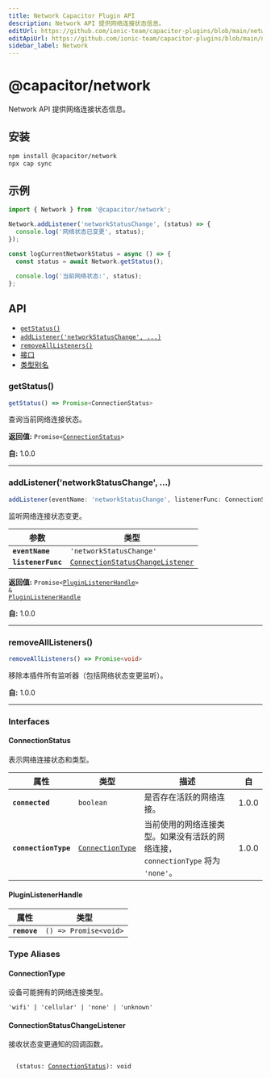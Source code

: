 ```yaml
---
title: Network Capacitor Plugin API
description: Network API 提供网络连接状态信息。
editUrl: https://github.com/ionic-team/capacitor-plugins/blob/main/network/README.md
editApiUrl: https://github.com/ionic-team/capacitor-plugins/blob/main/network/src/definitions.ts
sidebar_label: Network
---
```


# @capacitor/network

Network API 提供网络连接状态信息。

## 安装

```bash
npm install @capacitor/network
npx cap sync
```

## 示例

```typescript
import { Network } from '@capacitor/network';

Network.addListener('networkStatusChange', (status) => {
  console.log('网络状态已变更', status);
});

const logCurrentNetworkStatus = async () => {
  const status = await Network.getStatus();

  console.log('当前网络状态:', status);
};
```

## API

<docgen-index>

- [`getStatus()`](#getstatus)
- [`addListener('networkStatusChange', ...)`](#addlistenernetworkstatuschange-)
- [`removeAllListeners()`](#removealllisteners)
- [接口](#interfaces)
- [类型别名](#type-aliases)

</docgen-index>

<docgen-api>

### getStatus()

```typescript
getStatus() => Promise<ConnectionStatus>
```

查询当前网络连接状态。

**返回值:** <code>Promise&lt;<a href="#connectionstatus">ConnectionStatus</a>&gt;</code>

**自:** 1.0.0

---

### addListener('networkStatusChange', ...)

```typescript
addListener(eventName: 'networkStatusChange', listenerFunc: ConnectionStatusChangeListener) => Promise<PluginListenerHandle> & PluginListenerHandle
```

监听网络连接状态变更。

| 参数               | 类型                                                                                      |
| ------------------ | ----------------------------------------------------------------------------------------- |
| **`eventName`**    | <code>'networkStatusChange'</code>                                                        |
| **`listenerFunc`** | <code><a href="#connectionstatuschangelistener">ConnectionStatusChangeListener</a></code> |

**返回值:** <code>Promise&lt;<a href="#pluginlistenerhandle">PluginListenerHandle</a>&gt; & <a href="#pluginlistenerhandle">PluginListenerHandle</a></code>

**自:** 1.0.0

---

### removeAllListeners()

```typescript
removeAllListeners() => Promise<void>
```

移除本插件所有监听器（包括网络状态变更监听）。

**自:** 1.0.0

---

### Interfaces

#### ConnectionStatus

表示网络连接状态和类型。

| 属性                 | 类型                                                      | 描述                                                                             | 自    |
| -------------------- | --------------------------------------------------------- | -------------------------------------------------------------------------------- | ----- |
| **`connected`**      | <code>boolean</code>                                      | 是否存在活跃的网络连接。                                                         | 1.0.0 |
| **`connectionType`** | <code><a href="#connectiontype">ConnectionType</a></code> | 当前使用的网络连接类型。如果没有活跃的网络连接，`connectionType` 将为 `'none'`。 | 1.0.0 |

#### PluginListenerHandle

| 属性         | 类型                                      |
| ------------ | ----------------------------------------- |
| **`remove`** | <code>() =&gt; Promise&lt;void&gt;</code> |

### Type Aliases

#### ConnectionType

设备可能拥有的网络连接类型。

<code>'wifi' | 'cellular' | 'none' | 'unknown'</code>

#### ConnectionStatusChangeListener

接收状态变更通知的回调函数。

<code>
  (status: <a href="#connectionstatus">ConnectionStatus</a>): void
</code>

</docgen-api>
